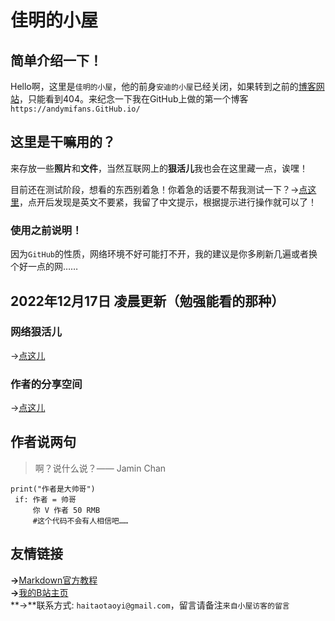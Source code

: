 # 佳明的小屋
## 简单介绍一下！
Hello啊，这里是`佳明的小屋`，他的前身`安迪的小屋`已经关闭，如果转到之前的[博客网站](https://andymifans.github.io/)，只能看到404。来纪念一下我在GitHub上做的第一个博客`https://andymifans.GitHub.io/`

## 这里是干嘛用的？
来存放一些**照片**和**文件**，当然互联网上的**狠活儿**我也会在这里藏一点，诶嘿！

目前还在测试阶段，想看的东西别着急！你着急的话要不帮我测试一下？→[点这里](https://github.com/JaminAndyChan/JaminAndyChan.github.io/releases/tag/Blog)，点开后发现是英文不要紧，我留了中文提示，根据提示进行操作就可以了！
### 使用之前说明！
因为`GitHub`的性质，网络环境不好可能打不开，我的建议是你多刷新几遍或者换个好一点的网……

## 2022年12月17日 凌晨更新（勉强能看的那种）
### 网络狠活儿
→[点这儿](https://github.com/JaminAndyChan/henhuoer.github.io)
### 作者的分享空间
→[点这儿](https://github.com/JaminAndyChan/jaminssharespace.github.io)

## 作者说两句
>啊？说什么说？—— Jamin Chan
``` 
print("作者是大帅哥")
 if: 作者 = 帅哥
     你 V 作者 50 RMB
     #这个代码不会有人相信吧……
```

## 友情链接
**→**[Markdown官方教程](https://markdown.com.cn/)  
**→**[我的B站主页](https://space.bilibili.com/93802538)  
**→**联系方式: `haitaotaoyi@gmail.com`，留言请备注`来自小屋访客的留言`
